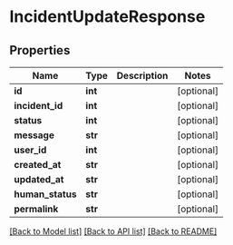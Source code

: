 # IncidentUpdateResponse

## Properties
Name | Type | Description | Notes
------------ | ------------- | ------------- | -------------
**id** | **int** |  | [optional] 
**incident_id** | **int** |  | [optional] 
**status** | **int** |  | [optional] 
**message** | **str** |  | [optional] 
**user_id** | **int** |  | [optional] 
**created_at** | **str** |  | [optional] 
**updated_at** | **str** |  | [optional] 
**human_status** | **str** |  | [optional] 
**permalink** | **str** |  | [optional] 

[[Back to Model list]](../README.md#documentation-for-models) [[Back to API list]](../README.md#documentation-for-api-endpoints) [[Back to README]](../README.md)

